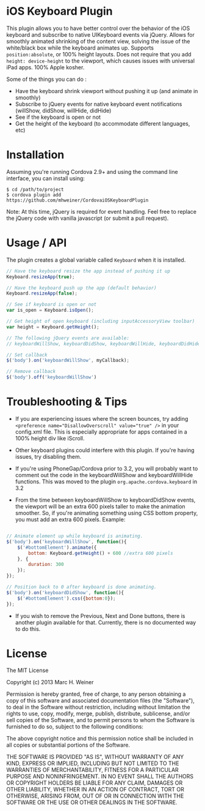 # iOS Keyboard Plugin

This plugin allows you to have better control over the behavior of the iOS keyboard and subscribe to native UIKeyboard
events via jQuery. Allows for smoothly animated shrinking of the content view, solving the issue of the white/black box
while the keyboard animates up. Supports `position:absolute`, or 100% height layouts. Does not require that you add
`height: device-height` to the viewport, which causes issues with universal iPad apps. 100% Apple kosher.

Some of the things you can do :

- Have the keyboard shrink viewport without pushing it up (and animate in smoothly)
- Subscribe to jQuery events for native keyboard event notifications (willShow, didShow, willHide, didHide)
- See if the keyboard is open or not
- Get the height of the keyboard (to accommodate different languages, etc)

# Installation

Assuming you're running Cordova 2.9+ and using the command line interface, you can install using:

    $ cd /path/to/project
    $ cordova plugin add https://github.com/mhweiner/CordovaiOSKeyboardPlugin

Note: At this time, jQuery is required for event handling. Feel free to replace the jQuery code with vanilla
javascript (or submit a pull request).
    
# Usage / API

The plugin creates a global variable called `Keyboard` when it is installed.

```js
// Have the keyboard resize the app instead of pushing it up
Keyboard.resizeApp(true);

// Have the keyboard push up the app (default behavior)
Keyboard.resizeApp(false);

// See if keyboard is open or not
var is_open = Keyboard.isOpen();

// Get height of open keyboard (including inputAccessoryView toolbar)
var height = Keyboard.getHeight();

// The following jQuery events are available:
// keyboardWillShow, keyboardDidShow, keyboardWillHide, keyboardDidHide

// Set callback
$('body').on('keyboardWillShow', myCallback);

// Remove callback
$('body').off('keyboardWillShow')

```

# Troubleshooting & Tips

* If you are experiencing issues where the screen bounces, try adding `<preference name="DisallowOverscroll" value="true" />`
in your config.xml file. This is especially appropriate for apps contained in a 100% height div like iScroll.

* Other keyboard plugins could interfere with this plugin. If you're having issues, try disabling them.

* If you're using PhoneGap/Cordova prior to 3.2, you will probably want to comment out the code in the keyboardWillShow
and keyboardWillHide functions. This was moved to the plugin `org.apache.cordova.keyboard` in 3.2

* From the time between keyboardWillShow to keyboardDidShow events, the viewport will be an extra 600 pixels taller to
make the animation smoother. So, if you're animating something using CSS bottom property, you must add an extra 600
pixels. Example:

```js

// Animate element up while keyboard is animating.
$('body').on('keyboardWillShow', function(){
    $('#bottomElement').animate({
        bottom: Keyboard.getHeight() + 600 //extra 600 pixels
    }, {
        duration: 300
    });
});

// Position back to 0 after keyboard is done animating.
$('body').on('keyboardDidShow', function(){
    $('#bottomElement').css({bottom:0});
});

```

* If you wish to remove the Previous, Next and Done buttons, there is another plugin available for that. Currently,
there is no documented way to do this.

# License

The MIT License

Copyright (c) 2013 Marc H. Weiner

Permission is hereby granted, free of charge, to any person obtaining a copy
of this software and associated documentation files (the "Software"), to deal
in the Software without restriction, including without limitation the rights
to use, copy, modify, merge, publish, distribute, sublicense, and/or sell
copies of the Software, and to permit persons to whom the Software is
furnished to do so, subject to the following conditions:

The above copyright notice and this permission notice shall be included in
all copies or substantial portions of the Software.

THE SOFTWARE IS PROVIDED "AS IS", WITHOUT WARRANTY OF ANY KIND, EXPRESS OR
IMPLIED, INCLUDING BUT NOT LIMITED TO THE WARRANTIES OF MERCHANTABILITY,
FITNESS FOR A PARTICULAR PURPOSE AND NONINFRINGEMENT. IN NO EVENT SHALL THE
AUTHORS OR COPYRIGHT HOLDERS BE LIABLE FOR ANY CLAIM, DAMAGES OR OTHER
LIABILITY, WHETHER IN AN ACTION OF CONTRACT, TORT OR OTHERWISE, ARISING FROM,
OUT OF OR IN CONNECTION WITH THE SOFTWARE OR THE USE OR OTHER DEALINGS IN
THE SOFTWARE.

